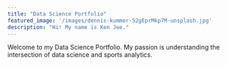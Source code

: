 ```yaml
---
title: "Data Science Portfolio"
featured_image: '/images/dennis-kummer-52gEprMkp7M-unsplash.jpg'
description: "Hi! My name is Ken Jee."
---
```

Welcome to my Data Science Portfolio. My passion is understanding the intersection of data science and sports analytics.
